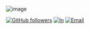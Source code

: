 ![image](https://media.licdn.com/dms/image/D4E03AQEe-4xPpFhtSQ/profile-displayphoto-shrink_400_400/0/1714195478657?e=1719446400&v=beta&t=4VQOdfDTcZC41mRKVrYGVPLFILvX3YIGvm-5lw1w2ZY)

[![GitHub followers](https://img.shields.io/github/followers/fersaurio26?label=fersaurio26&logo=github&style=flat-square)](https://github.com/fersaurio26?tab=followers)
[![In](https://img.shields.io/badge/LinkedIn-in-blue?style=flat-square&logo=linkedin)](https://www.linkedin.com/in/fernanda-o-061159194/)
[![Email](https://img.shields.io/badge/feri8a.fog%40gmail.com-mail-blueviolet?style=flat-square)](mailto://feri8a.fog@gmail.com)


